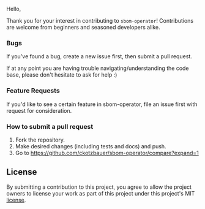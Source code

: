 Hello,

Thank you for your interest in contributing to `sbom-operator`!
Contributions are welcome from beginners and seasoned developers alike.

### Bugs

If you've found a bug, create a new issue first, then submit a pull request.

If at any point you are having trouble navigating/understanding the code base, please don't hesitate to ask for help :)

### Feature Requests

If you'd like to see a certain feature in sbom-operator, file an issue first with request for consideration.

### How to submit a pull request

1. Fork the repository.
2. Make desired changes (including tests and docs) and push.
3. Go to https://github.com/ckotzbauer/sbom-operator/compare?expand=1

## License

By submitting a contribution to this project, you agree to allow the project
owners to license your work as part of this project under this project's MIT
[license](LICENSE).
